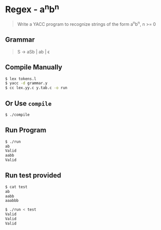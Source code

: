 # Regex - a<sup>n</sup>b<sup>n</sup>

> Write a YACC program to recognize strings of the form
> a<sup>n</sup>b<sup>n</sup>, n >= 0

## Grammar

> S &rarr; aSb | ab | &straightepsilon;


## Compile Manually
```bash
$ lex tokens.l
$ yacc -d grammar.y
$ cc lex.yy.c y.tab.c -o run
```
## Or Use `compile`
```bash
$ ./compile
````

## Run Program
```bash
$ ./run
ab
Valid
aabb
Valid
```
## Run test provided
```bash
$ cat test
ab
aabb
aaabbb

$ ./run < test
Valid
Valid
Valid
```